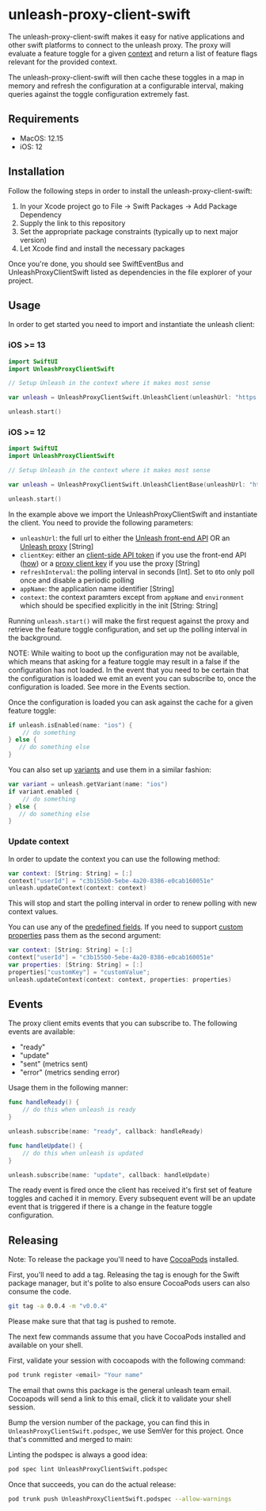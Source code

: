# unleash-proxy-client-swift

The unleash-proxy-client-swift makes it easy for native applications and other swift platforms to connect to the unleash proxy. The proxy will evaluate a feature toggle for a given [context](https://docs.getunleash.io/docs/user_guide/unleash_context) and return a list of feature flags relevant for the provided context.

The unleash-proxy-client-swift will then cache these toggles in a map in memory and refresh the configuration at a configurable interval, making queries against the toggle configuration extremely fast.

## Requirements

- MacOS: 12.15
- iOS: 12

## Installation

Follow the following steps in order to install the unleash-proxy-client-swift:

1. In your Xcode project go to File -> Swift Packages -> Add Package Dependency
2. Supply the link to this repository
3. Set the appropriate package constraints (typically up to next major version)
4. Let Xcode find and install the necessary packages

Once you're done, you should see SwiftEventBus and UnleashProxyClientSwift listed as dependencies in the file explorer of your project.

## Usage

In order to get started you need to import and instantiate the unleash client:

### iOS >= 13

```swift
import SwiftUI
import UnleashProxyClientSwift

// Setup Unleash in the context where it makes most sense

var unleash = UnleashProxyClientSwift.UnleashClient(unleashUrl: "https://<unleash-instance>/api/frontend", clientKey: "<client-side-api-token>", refreshInterval: 15, appName: "test", context: ["userId": "c3b155b0-5ebe-4a20-8386-e0cab160051e"])

unleash.start()
```

### iOS >= 12

```swift
import SwiftUI
import UnleashProxyClientSwift

// Setup Unleash in the context where it makes most sense

var unleash = UnleashProxyClientSwift.UnleashClientBase(unleashUrl: "https://<unleash-instance>/api/frontend", clientKey: "<client-side-api-token>", refreshInterval: 15, appName: "test", context: ["userId": "c3b155b0-5ebe-4a20-8386-e0cab160051e"])

unleash.start()
```

In the example above we import the UnleashProxyClientSwift and instantiate the client. You need to provide the following parameters:

- `unleashUrl`: the full url to either the [Unleash front-end API](https://docs.getunleash.io/reference/front-end-api) OR an [Unleash proxy](https://docs.getunleash.io/reference/unleash-proxy) [String]
- `clientKey`: either an [client-side API token](https://docs.getunleash.io/reference/api-tokens-and-client-keys#front-end-tokens) if you use the front-end API ([how](https://docs.getunleash.io/how-to/how-to-create-api-tokens 'how do I create API tokens?')) or a [proxy client key](https://docs.getunleash.io/reference/api-tokens-and-client-keys#proxy-client-keys) if you use the proxy [String]
- `refreshInterval`: the polling interval in seconds [Int]. Set to `0`to only poll once and disable a periodic polling
- `appName`: the application name identifier [String]
- `context`: the context paramters except from `appName` and `environment` which should be specified explicitly in the init [String: String]

Running `unleash.start()` will make the first request against the proxy and retrieve the feature toggle configuration, and set up the polling interval in the background.

NOTE: While waiting to boot up the configuration may not be available, which means that asking for a feature toggle may result in a false if the configuration has not loaded. In the event that you need to be certain that the configuration is loaded we emit an event you can subscribe to, once the configuration is loaded. See more in the Events section.

Once the configuration is loaded you can ask against the cache for a given feature toggle:

```swift
if unleash.isEnabled(name: "ios") {
    // do something
} else {
   // do something else
}
```

You can also set up [variants](https://docs.getunleash.io/docs/advanced/toggle_variants) and use them in a similar fashion:

```swift
var variant = unleash.getVariant(name: "ios")
if variant.enabled {
    // do something
} else {
   // do something else
}
```

### Update context

In order to update the context you can use the following method:

```swift
var context: [String: String] = [:]
context["userId"] = "c3b155b0-5ebe-4a20-8386-e0cab160051e"
unleash.updateContext(context: context)
```

This will stop and start the polling interval in order to renew polling with new context values.

You can use any of the [predefined fields](https://docs.getunleash.io/reference/unleash-context#structure). If you need to support
[custom properties](https://docs.getunleash.io/reference/unleash-context#the-properties-field) pass them as the second argument:

```swift
var context: [String: String] = [:]
context["userId"] = "c3b155b0-5ebe-4a20-8386-e0cab160051e"
var properties: [String: String] = [:]
properties["customKey"] = "customValue";
unleash.updateContext(context: context, properties: properties)
```


## Events

The proxy client emits events that you can subscribe to. The following events are available:

- "ready"
- "update"
- "sent" (metrics sent)
- "error" (metrics sending error)

Usage them in the following manner:

```swift
func handleReady() {
    // do this when unleash is ready
}

unleash.subscribe(name: "ready", callback: handleReady)

func handleUpdate() {
    // do this when unleash is updated
}

unleash.subscribe(name: "update", callback: handleUpdate)
```

The ready event is fired once the client has received it's first set of feature toggles and cached it in memory. Every subsequent event will be an update event that is triggered if there is a change in the feature toggle configuration.

## Releasing

Note: To release the package you'll need to have [CocoaPods](https://cocoapods.org/) installed.

First, you'll need to add a tag. Releasing the tag is enough for the Swift package manager, but it's polite to also ensure CocoaPods users can also consume the code.

```sh
git tag -a 0.0.4 -m "v0.0.4"
```

Please make sure that that tag is pushed to remote.

The next few commands assume that you have CocoaPods installed and available on your shell.

First, validate your session with cocoapods with the following command:

```sh
pod trunk register <email> "Your name"
```

The email that owns this package is the general unleash team email. Cocoapods will send a link to this email, click it to validate your shell session.

Bump the version number of the package, you can find this in `UnleashProxyClientSwift.podspec`, we use SemVer for this project. Once that's committed and merged to main:

Linting the podspec is always a good idea:

```sh
pod spec lint UnleashProxyClientSwift.podspec
```

Once that succeeds, you can do the actual release:

```sh
pod trunk push UnleashProxyClientSwift.podspec --allow-warnings
```
